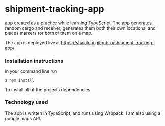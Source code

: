 # shipment-tracking-app

app created as a practice while learning TypeScript.
The app generates random cargo and receiver, generates them both their own locations, and places markers for both of them on a map.

The app is deployed live at https://shaialoni.github.io/shipment-tracking-app/

### Installation instructions

in your command line run 
```shell
$ npm install
```
To install all of the projects dependencies.

### Technology used

The app is written in TypeScript, and runs using Webpack.
I am also using a google maps API.

